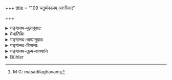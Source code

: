 +++
title = "109 चतुर्थकालम् अश्नीयाद्"

+++

<details><summary>गङ्गानथ-मूलानुवादः</summary>

For two months, with senses controlled, he shall eat a limited quantity of food, without any pungent salt, at the fourth meal-time; and shall bathe in cow’s urine.—(109)
</details>

<details><summary>मेधातिथिः</summary>

**द्वौ मासाव्** एकैकम् आहारं भुक्त्वा द्वितीये ऽहनि सायम् अश्नीयात् । **लवण**विशेषेण **क्षार**ग्रहणात् सैन्धवस्याप्रतिषेधः । स्वतन्त्रः **क्षार**प्रतिषेधो हि द्वन्द्वे सति स्यात् । तत्र वचनप्रवृत्तिः पदद्वयस्य च लक्षणार्था । युगपदधिकरणतायां द्वन्द्वः । स्थिते विशेषणसमासे विशिष्टस्व्यार्थस्य नानुज्ञासंबन्धः । न समासादिलाघवम्[^१५६] । **मितं** स्वल्पम् इत्य् अर्थः । न यावता तृप्तिर् भवति शरीरस्थितिश् च जायते । **गोमूत्रस्नानं** त्रिष्व् अपि कालेषु । **चतुर्थकालं द्वौ मासाव्** इति संबन्धः । एवं स्मृत्यन्तरे-


[^१५६]:
     M G: māsādilāghavam

- कृतवपनो वसेद् गोष्ठे चर्मणा तेन संवृतः ।

- द्वौ मासौ स्नानम् अप्य् अस्य गोमूत्रेण विधीयते ॥

- पादशौचक्रियाकार्यम् अद्भिः कुर्वीत केवलम् ॥

न चास्य **द्वौ मासाव्** इत्य् अनेन संबन्धः संभवति । **स्नान**ग्रहणं पादपूरणार्थम् । स्नानकाले यदि पादाद्यशुद्धिर् भवत्य् अर्थात् तदुदकेनैव द्रव्यशुद्धिविधिना शोधनीयम् । अत आचमनम् अपि शुद्ध्यर्थम् उदकेनैव स्नानकाले । अन्यदा मृदा शुद्धिः । सा मृद्वारिक्रमेणैव कर्तव्या । स्नानविधौ गोमूत्रश्रवणाद् आचमनादौ कः प्रसङ्गः । स्नाने ऽपि प्रायश्चित्ताङ्गेन शुद्ध्यर्थम् ॥ ११.१०९ ॥
</details>

<details><summary>गङ्गानथ-भाष्यानुवादः</summary>

‘*For two months*’—he shall take his food once and then again only in the evening of the next day.

If we take the term ‘*Kṣāra*’—‘*pungent*’—as a qualification of ‘*lavaṇa*,’ ‘salt,’ we secure the prohibition of the rock-salt also. If the two terms were independent, the compound would be a copulative one, and this would mean the prohibition of ‘pungent substances’ also; and in that case it would be necessary to take the *singular* number as indirectly indicating the *dual*; as we have the copulative compound only, both the components are equally important at one and the same time. When however, the compound is taken as a ‘qualitative’ one (‘pungent’ being a qualification of the ‘salt’), we obtain a qualified denotation.

‘*Limited*’—small; *i.e*., that which, without producing full satisfaction, is enough to keep the body going.

‘*Bathing in cow’s urine*’ is to be done three times a day.

‘*At the fourth meal-time*’ is to be construed with ‘*for* *two months*.’

In another Smṛti we read—‘Having shaved his head, covered with the skin, he shall live in the cow-pen; end bathing in cow’s urine for two months has been prescribed for him; it is only the washing of the feet that he should do with water.’ In this it is not possible to connect the
*bathing in cow’s urine* with the phrase ‘*for two months*.’ The mention
of the *feet* is only for the purpose of filling up the metre; for, if any impurity happens to attach to the man’s feet during the time that he is bathing, it would naturally be washed with water only; as is clearly laid down by the rules of purification. Hence at the time of bathing, the rinsing of the mouth also should he done with water; at other times purification may be secured by the use of clay and other cleansing substances; and this would have to be done in the natural order—water being used after clay has been applied. And since cow’s urine has been prescribed for *bathing* only, what possibility would there be of its being used for the rinsing of the mouth or any such purpose? In connection with bathing, it is only as an expiation that the use of cow’s urine has been prescribed.—(109)
</details>

<details><summary>गङ्गानथ-टिप्पन्यः</summary>

**(verses 11.108-116)  
**

See Explanatory notes for [Verse 11.108].
</details>

<details><summary>गङ्गानथ-तुल्य-वाक्यानि</summary>

**(verses 11.108-116)  
**

See Comparative notes for [Verse 11.108].
</details>

<details><summary>Bühler</summary>

110	During the two (following) months he shall eat a small (quantity of food) without any factitious salt at every fourth meal-time, and shall bathe in the urine of cows, keeping his organs under control.
</details>
